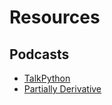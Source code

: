 # Resources

## Podcasts 

* [TalkPython](https://talkpython.fm/) 
* [Partially Derivative](http://partiallyderivative.com/) 
